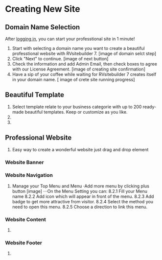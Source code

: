 # Creating New Site

## Domain Name Selection
After [logging in](https://github.com/rvsitebuilder/user-docs/blob/7.1/en/overview.md#login-system_), you can start your professtional site in 1 minute!
1. Start with selecting a domain name you want to create a beautiful professtional website with RVsitebuilder 7.
[image of domain selct step]
1. Click "Next" to continue.
[image of next button]
1. Check the information and add Admin Email, then check boxes to agree with our License Agreement.
[image of creating site confirmation]
1. Have a sip of your coffee while waiting for RVsitebuilder 7 creates itself in your domain name.
[ image of crete site running progress]

## Beautiful Template
1. Select template relate to your business categorie with up to 200 ready-made beautiful templates. Keep or customize as you like.
1.
1.


## Professional Website
1. Easy way to create a wonderful website just drag and drop element 

### Website Banner


### Website Navigation
1. Manage your Top Menu and Menu
⋅Add more menu by clicking plus button
  [image]
⋅⋅⋅On the Menu Setting you can:
  8.2.1 Fill your Menu name
    8.2.2 Add icon which will appear in front of the menu.
    8.2.3 Add badge to get more attractive from visitor.
    8.2.4 Select the method you need to open this menu.
    8.2.5 Choose a direction to link this menu.

### Website Content
1.
### Website Footer
1.



